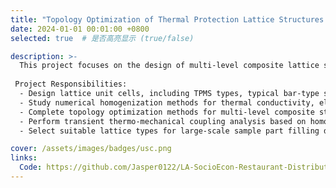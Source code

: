 ```yaml
---
title: "Topology Optimization of Thermal Protection Lattice Structures for Load-Bearing and Thermal Insulation"
date: 2024-01-01 00:01:00 +0800
selected: true  # 是否高亮显示 (true/false)

description: >-
  This project focuses on the design of multi-level composite lattice sandwich structures for strong laser protection, incorporating surface coating, thermal insulation filling, and a metallic skeleton. The goal is to achieve a structure that combines resistance to laser thermal ablation and mechanical failure, while also ensuring lightweight, load-bearing, and integrated thermal protection. This structure aims to enhance the laser resistance of aerospace vehicles, missile defense systems, and other equipment.
 
 Project Responsibilities:
  - Design lattice unit cells, including TPMS types, typical bar-type structures, programmable Poisson’s ratio types, and Voronoi diagram design based on implicit functions.
  - Study numerical homogenization methods for thermal conductivity, elasticity, and thermal expansion properties, and establish a surrogate model database.
  - Complete topology optimization methods for multi-level composite structures under thermo-mechanical coupling.
  - Perform transient thermo-mechanical coupling analysis based on homogenized material properties.
  - Select suitable lattice types for large-scale sample part filling design based on project requirements.

cover: /assets/images/badges/usc.png
links:
  Code: https://github.com/Jasper0122/LA-SocioEcon-Restaurant-Distribution
---
```


